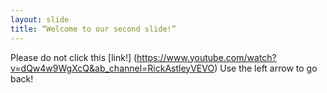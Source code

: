 ```yaml
---
layout: slide
title: “Welcome to our second slide!”
---
```

Please do not click this [link!] (https://www.youtube.com/watch?v=dQw4w9WgXcQ&ab_channel=RickAstleyVEVO)
Use the left arrow to go back!
